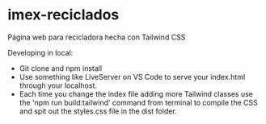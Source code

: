 # imex-reciclados
Página web para recicladora hecha con Tailwind CSS

Developing in local:
- Git clone and npm install
- Use something like LiveServer on VS Code to serve your index.html through your localhost.
- Each time you change the index file adding more Tailwind classes use the 'npm run build:tailwind' command from terminal to compile the CSS and spit out the styles.css file in the dist folder.
